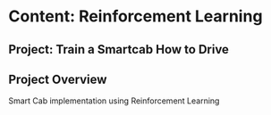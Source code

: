 # Content: Reinforcement Learning
## Project: Train a Smartcab How to Drive

## Project Overview

Smart Cab implementation using Reinforcement Learning